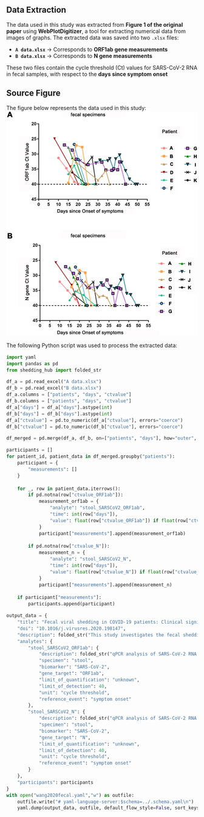 ## Data Extraction
The data used in this study was extracted from **Figure 1 of the original paper** using **WebPlotDigitizer**, a tool for extracting numerical data from images of graphs. The extracted data was saved into two `.xlsx` files:

- **`A data.xlsx`** → Corresponds to **ORF1ab gene measurements**
- **`B data.xlsx`** → Corresponds to **N gene measurements**

These two files contain the cycle threshold (Ct) values for SARS-CoV-2 RNA in fecal samples, with respect to the **days since symptom onset**
## Source Figure
The figure below represents the data used in this study:
![Source Figure](data.jpg)

The following Python script was used to process the extracted data:


```python
import yaml
import pandas as pd
from shedding_hub import folded_str
```


```python
df_a = pd.read_excel("A data.xlsx")
df_b = pd.read_excel("B data.xlsx")
df_a.columns = ["patients", "days", "ctvalue"]
df_b.columns = ["patients", "days", "ctvalue"]
df_a["days"] = df_a["days"].astype(int)
df_b["days"] = df_b["days"].astype(int)
df_a["ctvalue"] = pd.to_numeric(df_a["ctvalue"], errors="coerce")
df_b["ctvalue"] = pd.to_numeric(df_b["ctvalue"], errors="coerce")
```


```python
df_merged = pd.merge(df_a, df_b, on=["patients", "days"], how="outer", suffixes=("_ORF1ab", "_N"))
```

```python
participants = []
for patient_id, patient_data in df_merged.groupby("patients"):
    participant = {
        "measurements": []
    }

    for _, row in patient_data.iterrows():
        if pd.notna(row["ctvalue_ORF1ab"]):
            measurement_orf1ab = {
                "analyte": "stool_SARSCoV2_ORF1ab",
                "time": int(row["days"]),
                "value": float(row["ctvalue_ORF1ab"]) if float(row["ctvalue_ORF1ab"]) < 40 else "negative"
            }
            participant["measurements"].append(measurement_orf1ab)

        if pd.notna(row["ctvalue_N"]):
            measurement_n = {
                "analyte": "stool_SARSCoV2_N",
                "time": int(row["days"]),
                "value": float(row["ctvalue_N"]) if float(row["ctvalue_N"]) < 40 else "negative"
            }
            participant["measurements"].append(measurement_n)

    if participant["measurements"]:
        participants.append(participant)
```

```python
output_data = {
    "title": "Fecal viral shedding in COVID-19 patients: Clinical significance, viral load dynamics and survival analysis",
    "doi": "10.1016/j.virusres.2020.198147",
    "description": folded_str("This study investigates the fecal shedding of SARS-CoV-2 in COVID-19 patients, analyzing viral load dynamics, clinical significance, and survival analysis.\n"),
    "analytes": {
        "stool_SARSCoV2_ORF1ab": {
            "description": folded_str("qPCR analysis of SARS-CoV-2 RNA in stool samples targeting ORF1ab gene. Ct less than 35 is defined as positive, and Ct > 40 is considered as negative.\n"),
            "specimen": "stool",
            "biomarker": "SARS-CoV-2",
            "gene_target": "ORF1ab",
            "limit_of_quantification": "unknown", 
            "limit_of_detection": 40,
            "unit": "cycle threshold",
            "reference_event": "symptom onset"
        },
        "stool_SARSCoV2_N": {
            "description": folded_str("qPCR analysis of SARS-CoV-2 RNA in stool samples targeting N gene. Ct = 35 is the cut-off for a positive result, and Ct = 40 is a negative sample.\n"),
            "specimen": "stool",
            "biomarker": "SARS-CoV-2",
            "gene_target": "N",
            "limit_of_quantification": "unknown",  
            "limit_of_detection": 40,
            "unit": "cycle threshold",
            "reference_event": "symptom onset"
        }
    },  
    "participants": participants
}
with open("wang2020fecal.yaml","w") as outfile:
    outfile.write("# yaml-language-server:$schema=../.schema.yaml\n")
    yaml.dump(output_data, outfile, default_flow_style=False, sort_keys=False)
```

```python

```
